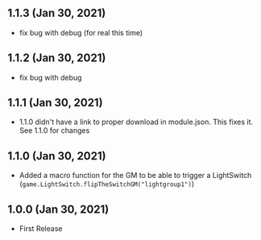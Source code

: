 ## 1.1.3 (Jan 30, 2021)

* fix bug with debug (for real this time)

## 1.1.2 (Jan 30, 2021)

* fix bug with debug

## 1.1.1 (Jan 30, 2021)

* 1.1.0 didn't have a link to proper download in module.json. This fixes it. See 1.1.0 for changes

## 1.1.0 (Jan 30, 2021)

* Added a macro function for the GM to be able to trigger a LightSwitch (`game.LightSwitch.flipTheSwitchGM("lightgroup1")`)

## 1.0.0 (Jan 30, 2021)

* First Release